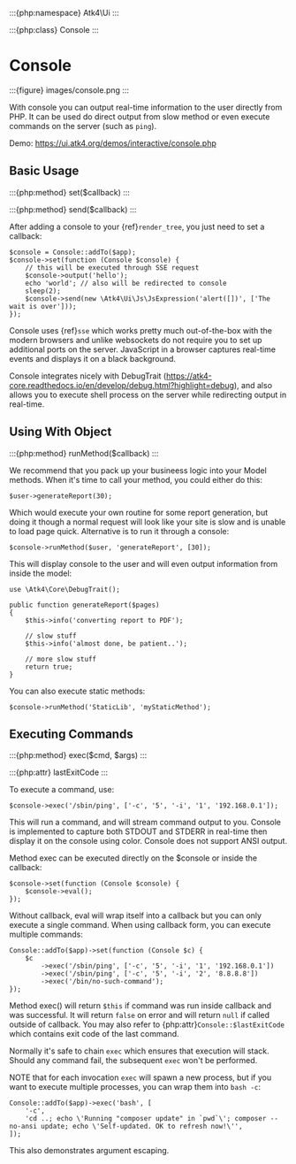 :::{php:namespace} Atk4\Ui
:::

:::{php:class} Console
:::

# Console

:::{figure} images/console.png
:::

With console you can output real-time information to the user directly from PHP. It can
be used do direct output from slow method or even execute commands on the server (such as `ping`).

Demo: https://ui.atk4.org/demos/interactive/console.php

## Basic Usage

:::{php:method} set($callback)
:::

:::{php:method} send($callback)
:::

After adding a console to your {ref}`render_tree`, you just need to set a callback:

```
$console = Console::addTo($app);
$console->set(function (Console $console) {
    // this will be executed through SSE request
    $console->output('hello');
    echo 'world'; // also will be redirected to console
    sleep(2);
    $console->send(new \Atk4\Ui\Js\JsExpression('alert([])', ['The wait is over']));
});
```

Console uses {ref}`sse` which works pretty much out-of-the-box with the modern browsers and unlike websockets
do not require you to set up additional ports on the server. JavaScript in a browser captures real-time
events and displays it on a black background.

Console integrates nicely with DebugTrait (https://atk4-core.readthedocs.io/en/develop/debug.html?highlight=debug),
and also allows you to execute shell process on the server while redirecting output in real-time.

## Using With Object

:::{php:method} runMethod($callback)
:::

We recommend that you pack up your busineess logic into your Model methods. When it's time to call your method,
you could either do this:

```
$user->generateReport(30);
```

Which would execute your own routine for some report generation, but doing it though a normal request will look like
your site is slow and is unable to load page quick. Alternative is to run it through a console:

```
$console->runMethod($user, 'generateReport', [30]);
```

This will display console to the user and will even output information from inside the model:

```
use \Atk4\Core\DebugTrait();

public function generateReport($pages)
{
    $this->info('converting report to PDF');

    // slow stuff
    $this->info('almost done, be patient..');

    // more slow stuff
    return true;
}
```

You can also execute static methods:

```
$console->runMethod('StaticLib', 'myStaticMethod');
```

## Executing Commands

:::{php:method} exec($cmd, $args)
:::

:::{php:attr} lastExitCode
:::

To execute a command, use:

```
$console->exec('/sbin/ping', ['-c', '5', '-i', '1', '192.168.0.1']);
```

This will run a command, and will stream command output to you. Console is implemented to capture both STDOUT and STDERR in
real-time then display it on the console using color. Console does not support ANSI output.

Method exec can be executed directly on the $console or inside the callback:

```
$console->set(function (Console $console) {
    $console->eval();
});
```

Without callback, eval will wrap itself into a callback but you can only execute a single command. When using callback
form, you can execute multiple commands:

```
Console::addTo($app)->set(function (Console $c) {
    $c
        ->exec('/sbin/ping', ['-c', '5', '-i', '1', '192.168.0.1'])
        ->exec('/sbin/ping', ['-c', '5', '-i', '2', '8.8.8.8'])
        ->exec('/bin/no-such-command');
});
```

Method exec() will return `$this` if command was run inside callback and was successful. It will return `false` on error
and will return `null` if called outside of callback. You may also refer to {php:attr}`Console::$lastExitCode` which
contains exit code of the last command.

Normally it's safe to chain `exec` which ensures that execution will stack. Should any command fail, the subsequent
`exec` won't be performed.

NOTE that for each invocation `exec` will spawn a new process, but if you want to execute multiple processes, you
can wrap them into `bash -c`:

```
Console::addTo($app)->exec('bash', [
    '-c',
    'cd ..; echo \'Running "composer update" in `pwd`\'; composer --no-ansi update; echo \'Self-updated. OK to refresh now!\'',
]);
```

This also demonstrates argument escaping.
